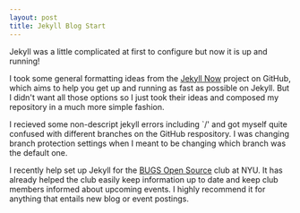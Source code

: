 ```yaml
---
layout: post
title: Jekyll Blog Start
---
```

Jekyll was a little complicated at first to configure but now it is up and running!

I took some general formatting ideas from the [Jekyll Now](https://github.com/barryclark/jekyll-now) project on GitHub, which aims to help you get up and running as fast as possible on Jekyll. But I didn't want all those options so I just took their ideas and composed my repository in a much more simple fashion.

I recieved some non-descript jekyll errors including `/' and got myself quite confused with different branches on the GitHub respository. I was changing branch protection settings when I meant to be changing which branch was the default one. 

I recently help set up Jekyll for the [BUGS Open Source](http://bugs-nyu.github.io/) club at NYU. It has already helped the club easily keep information up to date and keep club members informed about upcoming events. I highly recommend it for anything that entails new blog or event postings.